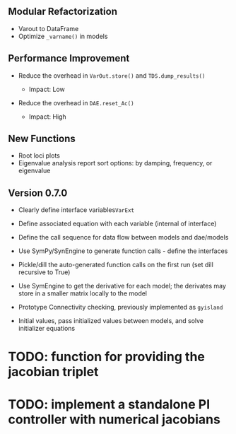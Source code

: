 ## Modular Refactorization

*   Varout to DataFrame
*   Optimize `_varname()` in models

## Performance Improvement
*   Reduce the overhead in `VarOut.store()` and `TDS.dump_results()`
    *   Impact: Low

*   Reduce the overhead in `DAE.reset_Ac()`
    *   Impact: High


## New Functions
*   Root loci plots
*   Eigenvalue analysis report sort options: by damping, frequency, or eigenvalue


## Version 0.7.0
*   Clearly define interface variables`VarExt`
*   Define associated equation with each variable (internal of interface)
*   Define the call sequence for data flow between models and dae/models
*   Use SymPy/SynEngine to generate function calls - define the interfaces
*   Pickle/dill the auto-generated function calls on the first run (set dill recursive to True)
*   Use SymEngine to get the derivative for each model; the derivates may store in a smaller matrix locally to 
the model

*   Prototype Connectivity checking, previously implemented as `gyisland`
*   Initial values, pass initialized values between models, and solve initializer equations
# TODO: function for providing the jacobian triplet

# TODO: implement a standalone PI controller with numerical jacobians